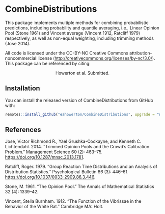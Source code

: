 
# CombineDistributions

<!-- badges: start -->
<!-- badges: end -->

This package implements multiple methods for combining probabilistic predictions, including probability and quantile averaging, i.e.,   Linear Opinion Pool (Stone 1961) and Vincent average (Vincent 1912, Ratcliff 1979) respectively, as well as non-equal weighting, including trimming methods (Jose 2014). 


All code is licensed under the CC-BY-NC Creative Commons attribution-noncommercial license (http://creativecommons.org/licenses/by-nc/3.0/). This package can be referenced by citing 

<center>Howerton et al. Submitted. </center>


## Installation

You can install the released version of CombineDistributions from GitHub with:

``` r
remotes::install_github("eahowerton/CombineDistributions", upgrade = "never")
```


## References
Jose, Victor Richmond R., Yael Grushka-Cockayne, and Kenneth C. Lichtendahl. 2014. “Trimmed Opinion Pools and the Crowd’s Calibration Problem.” Management Science 60 (2): 463–75. https://doi.org/10.1287/mnsc.2013.1781.

Ratcliff, Roger. 1979. “Group Reaction Time Distributions and an Analysis of Distribution Statistics.” Psychological Bulletin 86 (3): 446–61. https://doi.org/10.1037/0033-2909.86.3.446.


Stone, M. 1961. “The Opinion Pool.” The Annals of Mathematical Statistics 32 (4): 1339–42.

Vincent, Stella Burnham. 1912. “The Function of the Vibrissae in the Behavior of the White Rat.” Cambridge MA: Holt.




